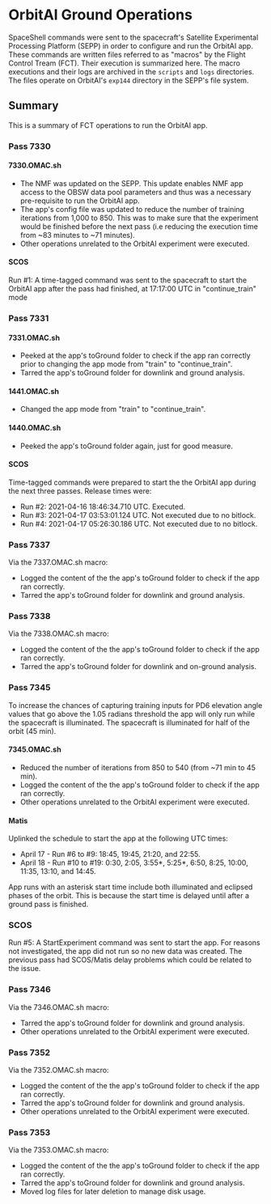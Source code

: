 # OrbitAI Ground Operations
SpaceShell commands were sent to the spacecraft's Satellite Experimental Processing Platform (SEPP) in order to configure and run the OrbitAI app. These commands are written files referred to as "macros" by the Flight Control Tream (FCT). Their execution is summarized here. The macro executions and their logs are archived in the `scripts` and `logs` directories. The files operate on OrbitAI's `exp144` directory in the SEPP's file system.
## Summary
This is a summary of FCT operations to run the OrbitAI app.
### Pass 7330
#### 7330.OMAC.sh
- The NMF was updated on the SEPP. This update enables NMF app access to the OBSW data pool parameters and thus was a necessary pre-requisite to run the OrbitAI app.
- The app's config file was updated to reduce the number of training iterations from 1,000 to 850. This was to make sure that the experiment would be finished before the next pass (i.e reducing the execution time from ~83 minutes to ~71 minutes).
- Other operations unrelated to the OrbitAI experiment were executed.
#### SCOS
Run \#1: A time-tagged command was sent to the spacecraft to start the OrbitAI app after the pass had finished, at 17:17:00 UTC in "continue_train" mode

### Pass 7331
#### 7331.OMAC.sh
- Peeked at the app's toGround folder to check if the app ran correctly prior to changing the app mode from "train" to "continue_train".
- Tarred the app's toGround folder for downlink and ground analysis.

#### 1441.OMAC.sh
- Changed the app mode from "train" to "continue_train". 

#### 1440.OMAC.sh
- Peeked the app's toGround folder again, just for good measure.

#### SCOS
Time-tagged commands were prepared to start the the OrbitAI app during the next three passes. Release times were:
- Run \#2: 2021-04-16 18:46:34.710 UTC. Executed.
- Run \#3: 2021-04-17 03:53:01.124 UTC. Not executed due to no bitlock.
- Run \#4: 2021-04-17 05:26:30.186 UTC. Not executed due to no bitlock.

### Pass 7337
Via the 7337.OMAC.sh macro:
- Logged the content of the the app's toGround folder to check if the app ran correctly.
- Tarred the app's toGround folder for downlink and ground analysis.

### Pass 7338
Via the 7338.OMAC.sh macro:
- Logged the content of the the app's toGround folder to check if the app ran correctly.
- Tarred the app's toGround folder for downlink and on-ground analysis.

### Pass 7345
To increase the chances of capturing training inputs for PD6 elevation angle values that go above the 1.05 radians threshold the app will only run while the spacecraft is illuminated. The spacecraft is illuminated for half of the orbit (45 min).
#### 7345.OMAC.sh
- Reduced the number of iterations from 850 to 540 (from ~71 min to 45 min).
- Logged the content of the the app's toGround folder to check if the app ran correctly.
- Other operations unrelated to the OrbitAI experiment were executed.
#### Matis
Uplinked the schedule to start the app at the following UTC times: 
 - April 17 - Run \#6 to \#9: 18:45, 19:45, 21:20, and 22:55.
 - April 18 - Run \#10 to \#19: 0:30, 2:05, 3:55*, 5:25*, 6:50, 8:25, 10:00, 11:35, 13:10, and 14:45.

App runs with an asterisk start time include both illuminated and eclipsed phases of the orbit. This is because the start time is delayed until after a ground pass is finished. 
### SCOS
Run \#5: A StartExperiment command was sent to start the app. For reasons not investigated, the app did not run so no new data was created. The previous pass had SCOS/Matis delay problems which could be related to the issue.
### Pass 7346
Via the 7346.OMAC.sh macro:
- Tarred the app's toGround folder for downlink and ground analysis. 
- Other operations unrelated to the OrbitAI experiment were executed.
### Pass 7352
Via the 7352.OMAC.sh macro:
- Logged the content of the the app's toGround folder to check if the app ran correctly.
- Tarred the app's toGround folder for downlink and ground analysis.
- Other operations unrelated to the OrbitAI experiment were executed.
### Pass 7353
Via the 7353.OMAC.sh macro:
- Logged the content of the the app's toGround folder to check if the app ran correctly.
- Tarred the app's toGround folder for downlink and ground analysis.
- Moved log files for later deletion to manage disk usage.
